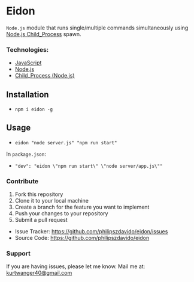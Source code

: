 # Eidon
`Node.js` module that runs single/multiple commands simultaneously using [Node.js Child_Process](http://nodejs.org/api/child_process.html) spawn.

### Technologies:
- [JavaScript](http://es6-features.org/)
- [Node.js](http://nodejs.org/)
- [Child_Process (Node.js)](http://nodejs.org/api/child_process.html)

## Installation
* `npm i eidon -g`

## Usage
* `eidon "node server.js" "npm run start"`

In `package.json`:
* `"dev": "eidon \"npm run start\" \"node server/app.js\""`

### Contribute
1. Fork this repository
2. Clone it to your local machine
3. Create a branch for the feature you want to implement
4. Push your changes to your repository
5. Submit a pull request

- Issue Tracker: https://github.com/philipszdavido/eidon/issues
- Source Code: https://github.com/philipszdavido/eidon

### Support
If you are having issues, please let me know.
Mail me at: kurtwanger40@gmail.com
